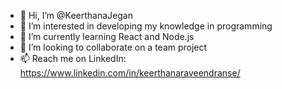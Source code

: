 - 👋 Hi, I’m @KeerthanaJegan
- 👀 I’m interested in developing my knowledge in programming 
- 🌱 I’m currently learning React and Node.js
- 💞️ I’m looking to collaborate on a team project
- 📫 Reach me on LinkedIn: https://www.linkedin.com/in/keerthanaraveendranse/

<!---
KeerthanaJegan/KeerthanaJegan is a ✨ special ✨ repository because its `README.md` (this file) appears on your GitHub profile.
You can click the Preview link to take a look at your changes.
--->
